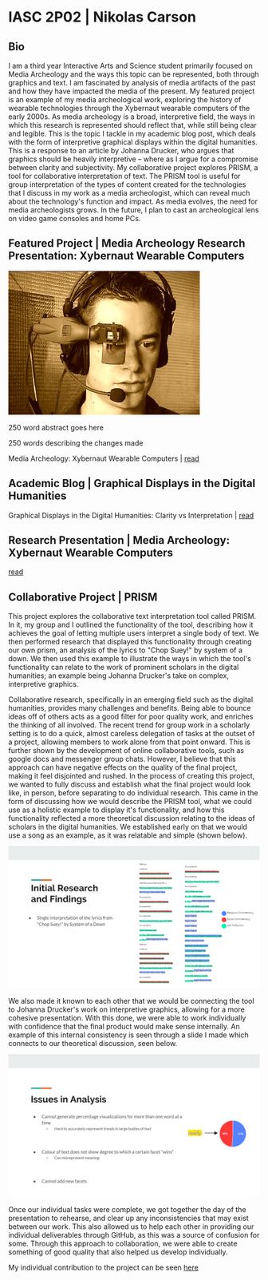 # IASC 2P02 | Nikolas Carson

## Bio

I am a third year Interactive Arts and Science student primarily focused on Media Archeology and the ways this topic can be represented, both through graphics and text. I am fascinated by analysis of media artifacts of the past and how they have impacted the media of the present. My featured project is an example of my media archeological work, exploring the history of wearable technologies through the Xybernaut wearable computers of the early 2000s. As media archeology is a broad, interpretive field, the ways in which this research is represented should reflect that, while still being clear and legible. This is the topic I tackle in my academic blog post, which deals with the form of interpretive graphical displays within the digital humanities. This is a response to an article by Johanna Drucker, who argues that graphics should be heavily interpretive – where as I argue for a compromise between clarity and subjectivity. My collaborative project explores PRISM, a tool for collaborative interpretation of text. The PRISM tool is useful for group interpretation of the types of content created for the technologies that I discuss in my work as a media archeologist, which can reveal much about the technology's function and impact. As media evolves, the need for media archeologists grows. In the future, I plan to cast an archeological lens on video game consoles and home PCs.

## Featured Project | Media Archeology Research Presentation: Xybernaut Wearable Computers

![](images/featuredimage.jpg)

250 word abstract goes here

250 words describing the changes made

Media Archeology: Xybernaut Wearable Computers | [read](reveal)

## Academic Blog | Graphical Displays in the Digital Humanities

Graphical Displays in the Digital Humanities: Clarity vs Interpretation | [read](blog)

## Research Presentation | Media Archeology: Xybernaut Wearable Computers

[read](reveal)


## Collaborative Project | PRISM

This project explores the collaborative text interpretation tool called PRISM. In it, my group and I outlined the functionality of the tool, describing how it achieves the goal of letting multiple users interpret a single body of text. We then performed research that displayed this functionality through creating our own prism, an analysis of the lyrics to "Chop Suey!" by system of a down. We then used this example to illustrate the ways in which the tool's functionality can relate to the work of prominent scholars in the digital humanities; an example being Johanna Drucker's take on complex, interpretive graphics. 

Collaborative research, specifically in an emerging field such as the digital humanities, provides many challenges and benefits. Being able to bounce ideas off of others acts as a good filter for poor quality work, and enriches the thinking of all involved. The recent trend for group work in a scholarly setting is to do a quick, almost careless delegation of tasks at the outset of a project, allowing members to work alone from that point onward. This is further shown by the development of online collaborative tools, such as google docs and messenger group chats. However, I believe that this approach can have negative effects on the quality of the final project, making it feel disjointed and rushed. In the process of creating this project, we wanted to fully discuss and establish what the final project would look like, in person, before separating to do individual research. This came in the form of discussing how we would describe the PRISM tool, what we could use as a holistic example to display it's functionality, and how this functionality reflected a more theoretical discussion relating to the ideas of scholars in the digital humanities. We established early on that we would use a song as an example, as it was relatable and simple (shown below).

![](images/Collab1.png)

We also made it known to each other that we would be connecting the tool to Johanna Drucker's work on interpretive graphics, allowing for a more cohesive presentation. With this done, we were able to work individually with confidence that the final product would make sense internally. An example of this internal consistency is seen through a slide I made which connects to our theoretical discussion, seen below.

![](images/Collab2.png)

Once our individual tasks were complete, we got together the day of the presentation to rehearse, and clear up any inconsistencies that may exist between our work. This also allowed us to help each other in providing our individual deliverables through GitHub, as this was a source of confusion for some. Through this approach to collaboration, we were able to create something of good quality that also helped us develop individually. 

My individual contribution to the project can be seen [here](https://github.com/IascAtBrock/IASC-2P02-TeamPresentations/commit/a11ebcdbb8674180bf9bc7c22f58596be232d693)


